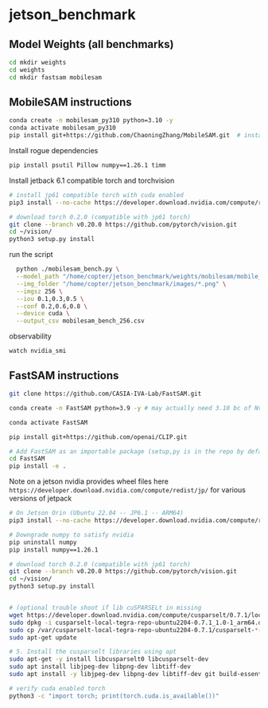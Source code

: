 # jetson_benchmark


## Model Weights (all benchmarks)

```bash
cd mkdir weights
cd weights
cd mkdir fastsam mobilesam
```


## MobileSAM instructions

```bash 
conda create -n mobilesam_py310 python=3.10 -y
conda activate mobilesam_py310
pip install git+https://github.com/ChaoningZhang/MobileSAM.git  # installl one-line command
```

Install rogue dependencies

``` bash
pip install psutil Pillow numpy==1.26.1 timm
```

Install jetback 6.1 compatible torch and torchvision

``` bash
# install jp61 compatible torch with cuda enabled
pip3 install --no-cache https://developer.download.nvidia.com/compute/redist/jp/v61/pytorch/torch-2.5.0a0+872d972e41.nv24.08.17622132-cp310-cp310-linux_aarch64.whl

# download torch 0.2.0 (compatible with jp61 torch)
git clone --branch v0.20.0 https://github.com/pytorch/vision.git
cd ~/vision/
python3 setup.py install
```


run the script
``` bash
  python ./mobilesam_bench.py \
  --model_path "/home/copter/jetson_benchmark/weights/mobilesam/mobile_sam.pt" \
  --img_folder "/home/copter/jetson_benchmark/images/*.png" \
  --imgsz 256 \
  --iou 0.1,0.3,0.5 \
  --conf 0.2,0.6,0.8 \
  --device cuda \
  --output_csv mobilesam_bench_256.csv
```

observability

```watch nvidia_smi```





## FastSAM instructions

```bash 
git clone https://github.com/CASIA-IVA-Lab/FastSAM.git
```


```bash 
conda create -n FastSAM python=3.9 -y # may actually need 3.10 bc of Nvidia & PyTorch wheel

conda activate FastSAM

pip install git+https://github.com/openai/CLIP.git

# Add FastSAM as an importable package (setup,py is in the repo by default), now you can `import fastsam`
cd FastSAM
pip install -e .
```

Note on a jetson nvidia provides wheel files here `https://developer.download.nvidia.com/compute/redist/jp/` for various versions of jetpack

```bash
# On Jetson Orin (Ubuntu 22.04 -- JP6.1 -- ARM64) 
pip3 install --no-cache https://developer.download.nvidia.com/compute/redist/jp/v61/pytorch/torch-2.5.0a0+872d972e41.nv24.08.17622132-cp310-cp310-linux_aarch64.whl

# Downgrade numpy to satisfy nvidia
pip uninstall numpy
pip install numpy==1.26.1

# download torch 0.2.0 (compatible with jp61 torch)
git clone --branch v0.20.0 https://github.com/pytorch/vision.git
cd ~/vision/
python3 setup.py install


# (optional trouble shoot if lib cuSPARSELt in missing
wget https://developer.download.nvidia.com/compute/cusparselt/0.7.1/local_installers/cusparselt-local-tegra-repo-ubuntu2204-0.7.1_1.0-1_arm64.deb
sudo dpkg -i cusparselt-local-tegra-repo-ubuntu2204-0.7.1_1.0-1_arm64.deb
sudo cp /var/cusparselt-local-tegra-repo-ubuntu2204-0.7.1/cusparselt-*-keyring.gpg /usr/share/keyrings/
sudo apt-get update

# 5. Install the cusparselt libraries using apt
sudo apt-get -y install libcusparselt0 libcusparselt-dev
sudo apt install libjpeg-dev libpng-dev libtiff-dev
sudo apt install -y libjpeg-dev libpng-dev libtiff-dev git build-essential cmake

# verify cuda enabled torch
python3 -c "import torch; print(torch.cuda.is_available())"

```